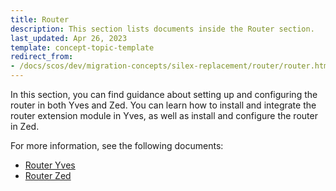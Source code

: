 ```yaml
---
title: Router
description: This section lists documents inside the Router section.
last_updated: Apr 26, 2023
template: concept-topic-template
redirect_from:
- /docs/scos/dev/migration-concepts/silex-replacement/router/router.html
---
```


In this section, you can find guidance about setting up and configuring the router in both Yves and Zed. You can learn how to install and integrate the router extension module in Yves, as well as install and configure the router in Zed.

For more information, see the following documents:
* [Router Yves](/docs/scos/dev/migration-concepts/silex-replacement/router/router-yves.html)
* [Router Zed](/docs/scos/dev/migration-concepts/silex-replacement/router/router-zed.html)
